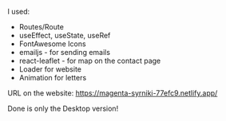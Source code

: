 I used:
- Routes/Route
- useEffect, useState, useRef
- FontAwesome Icons 
- emailjs - for sending emails
- react-leaflet - for map on the contact page
- Loader for website
- Animation for letters

URL on the website: https://magenta-syrniki-77efc9.netlify.app/

Done is only the Desktop version!